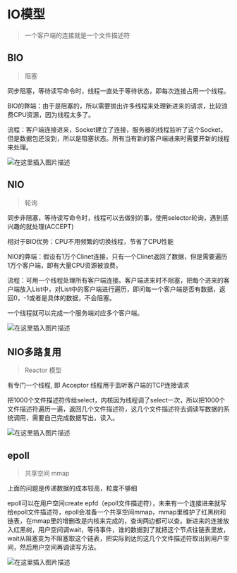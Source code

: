 # IO模型

> 一个客户端的连接就是一个文件描述符

## BIO

> 阻塞

同步阻塞，等待读写命令时，线程一直处于等待状态，即每次连接占用一个线程。

BIO的弊端：由于是阻塞的，所以需要抛出许多线程来处理新进来的请求，比较浪费CPU资源，因为线程太多了。

流程：客户端连接进来，Socket建立了连接，服务器的线程监听了这个Socket，但是数据包还没到，所以是阻塞状态。所有当有新的客户端进来时需要开新的线程来处理。

![在这里插入图片描述](https://img-blog.csdnimg.cn/2021010922244029.png?x-oss-process=image/watermark,type_ZmFuZ3poZW5naGVpdGk,shadow_10,text_aHR0cHM6Ly9ibG9nLmNzZG4ubmV0L3dlaXhpbl80MjEwMzAyNg==,size_16,color_FFFFFF,t_70)

## NIO

> 轮询

同步非阻塞，等待读写命令时，线程可以去做别的事，使用selector轮询，遇到感兴趣的就处理(ACCEPT)

相对于BIO优势：CPU不用频繁的切换线程，节省了CPU性能

NIO的弊端：假设有1万个Clinet连接，只有一个Clinet返回了数据，但是需要遍历1万个客户端，即有大量CPU资源被浪费。

流程：可用一个线程处理所有客户端连接。客户端进来时不阻塞，把每个进来的客户端放入List中，对List中的客户端进行遍历，即问每一个客户端是否有数据，返回0，-1或者是具体的数据，不会阻塞。

一个线程就可以完成一个服务端对应多个客户端。

![在这里插入图片描述](https://img-blog.csdnimg.cn/2021010922294737.png?x-oss-process=image/watermark,type_ZmFuZ3poZW5naGVpdGk,shadow_10,text_aHR0cHM6Ly9ibG9nLmNzZG4ubmV0L3dlaXhpbl80MjEwMzAyNg==,size_16,color_FFFFFF,t_70)

## NIO多路复用

> Reactor 模型

有专门一个线程, 即 Acceptor 线程用于监听客户端的TCP连接请求

把1000个文件描述符传给select，内核因为线程调了select一次，所以把1000个文件描述符遍历一遍，返回几个文件描述符，这几个文件描述符去调读写数据的系统调用，需要自己完成数据写出，读入。

![在这里插入图片描述](https://img-blog.csdnimg.cn/20210109192025330.png?x-oss-process=image/watermark,type_ZmFuZ3poZW5naGVpdGk,shadow_10,text_aHR0cHM6Ly9ibG9nLmNzZG4ubmV0L3dlaXhpbl80MjEwMzAyNg==,size_16,color_FFFFFF,t_70)

## epoll

> 共享空间 mmap

上面的问题是传递数据的成本较高，粒度不够细

epoll可以在用户空间create epfd（epoll文件描述符），未来有一个连接进来就写给epoll文件描述符，epoll会准备一个共享空间mmap，mmap里维护了红黑树和链表，在mmap里的增删改是内核来完成的，查询两边都可以查。新进来的连接放入红黑树，用户空间调wait，等待事件，谁的数据到了就把这个节点往链表里放，wait从阻塞变为不阻塞取这个链表，把实际到达的这几个文件描述符取出到用户空间，然后用户空间再调读写方法。

![在这里插入图片描述](https://img-blog.csdnimg.cn/20210109192855527.png?x-oss-process=image/watermark,type_ZmFuZ3poZW5naGVpdGk,shadow_10,text_aHR0cHM6Ly9ibG9nLmNzZG4ubmV0L3dlaXhpbl80MjEwMzAyNg==,size_16,color_FFFFFF,t_70)